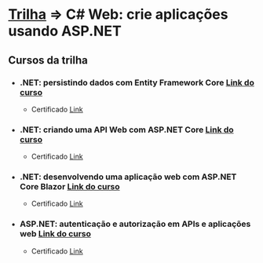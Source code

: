 # [Trilha](https://cursos.alura.com.br/formacao-csharp-web) => C# Web: crie aplicações usando ASP.NET

## Cursos da trilha

- ### .NET: persistindo dados com Entity Framework Core [Link do curso](https://cursos.alura.com.br/course/dot-net-persistindo-dados-entity-framework-core)

  - Certificado [Link](https://cursos.alura.com.br/certificate/igortudisco/dot-net-persistindo-dados-entity-framework-core)

- ### .NET: criando uma API Web com ASP.NET Core [Link do curso](https://cursos.alura.com.br/course/dotnet-criando-api-web-asp-net-core)

  - Certificado [Link](https://cursos.alura.com.br/certificate/igortudisco/dotnet-criando-api-web-asp-net-core)

- ### .NET: desenvolvendo uma aplicação web com ASP.NET Core Blazor [Link do curso](https://cursos.alura.com.br/course/dotnet-aplicacao-web-asp-net-core-blazor)

  - Certificado [Link](https://cursos.alura.com.br/certificate/igortudisco/dotnet-aplicacao-web-asp-net-core-blazor)

- ### ASP.NET: autenticação e autorização em APIs e aplicações web [Link do curso](https://cursos.alura.com.br/course/asp-dotnet-autenticacao-autorizacao-apis-aplicacoes-web)

  - Certificado [Link](https://cursos.alura.com.br/certificate/4f29b3eb-0407-45f7-87ba-c54ce060e789?lang=pt_BR)